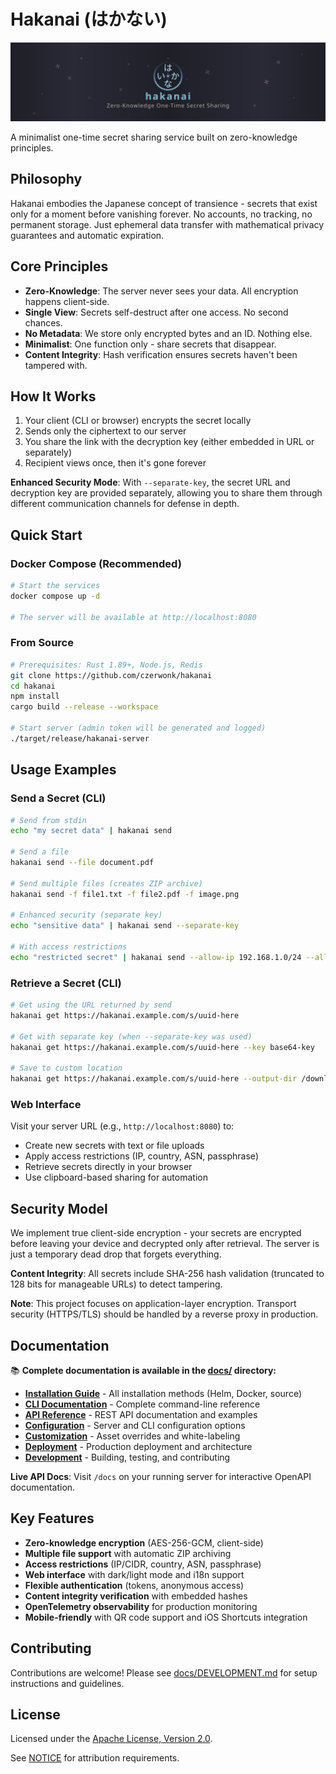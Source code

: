 # Hakanai (はかない)

![Banner](banner.svg)

A minimalist one-time secret sharing service built on zero-knowledge principles.

## Philosophy

Hakanai embodies the Japanese concept of transience - secrets that exist only for a moment before vanishing forever. No accounts, no tracking, no permanent storage. Just ephemeral data transfer with mathematical privacy guarantees and automatic expiration.

## Core Principles

- **Zero-Knowledge**: The server never sees your data. All encryption happens client-side.
- **Single View**: Secrets self-destruct after one access. No second chances.
- **No Metadata**: We store only encrypted bytes and an ID. Nothing else.
- **Minimalist**: One function only - share secrets that disappear.
- **Content Integrity**: Hash verification ensures secrets haven't been tampered with.

## How It Works

1. Your client (CLI or browser) encrypts the secret locally
2. Sends only the ciphertext to our server
3. You share the link with the decryption key (either embedded in URL or separately)
4. Recipient views once, then it's gone forever

**Enhanced Security Mode**: With `--separate-key`, the secret URL and decryption key are provided separately, allowing you to share them through different communication channels for defense in depth.

## Quick Start

### Docker Compose (Recommended)

```bash
# Start the services
docker compose up -d

# The server will be available at http://localhost:8080
```

### From Source

```bash
# Prerequisites: Rust 1.89+, Node.js, Redis
git clone https://github.com/czerwonk/hakanai
cd hakanai
npm install
cargo build --release --workspace

# Start server (admin token will be generated and logged)
./target/release/hakanai-server
```

## Usage Examples

### Send a Secret (CLI)

```bash
# Send from stdin
echo "my secret data" | hakanai send

# Send a file
hakanai send --file document.pdf

# Send multiple files (creates ZIP archive)
hakanai send -f file1.txt -f file2.pdf -f image.png

# Enhanced security (separate key)
echo "sensitive data" | hakanai send --separate-key

# With access restrictions
echo "restricted secret" | hakanai send --allow-ip 192.168.1.0/24 --allow-country US
```

### Retrieve a Secret (CLI)

```bash
# Get using the URL returned by send
hakanai get https://hakanai.example.com/s/uuid-here

# Get with separate key (when --separate-key was used)
hakanai get https://hakanai.example.com/s/uuid-here --key base64-key

# Save to custom location
hakanai get https://hakanai.example.com/s/uuid-here --output-dir /downloads/
```

### Web Interface

Visit your server URL (e.g., `http://localhost:8080`) to:
- Create new secrets with text or file uploads
- Apply access restrictions (IP, country, ASN, passphrase)
- Retrieve secrets directly in your browser
- Use clipboard-based sharing for automation

## Security Model

We implement true client-side encryption - your secrets are encrypted before leaving your device and decrypted only after retrieval. The server is just a temporary dead drop that forgets everything.

**Content Integrity**: All secrets include SHA-256 hash validation (truncated to 128 bits for manageable URLs) to detect tampering.

**Note**: This project focuses on application-layer encryption. Transport security (HTTPS/TLS) should be handled by a reverse proxy in production.

## Documentation

📚 **Complete documentation is available in the [docs/](docs/) directory:**

- **[Installation Guide](docs/INSTALLATION.md)** - All installation methods (Helm, Docker, source)
- **[CLI Documentation](docs/CLI.md)** - Complete command-line reference
- **[API Reference](docs/API.md)** - REST API documentation and examples
- **[Configuration](docs/CONFIGURATION.md)** - Server and CLI configuration options
- **[Customization](docs/CUSTOMIZATION.md)** - Asset overrides and white-labeling
- **[Deployment](docs/DEPLOYMENT.md)** - Production deployment and architecture
- **[Development](docs/DEVELOPMENT.md)** - Building, testing, and contributing

**Live API Docs**: Visit `/docs` on your running server for interactive OpenAPI documentation.

## Key Features

- **Zero-knowledge encryption** (AES-256-GCM, client-side)
- **Multiple file support** with automatic ZIP archiving
- **Access restrictions** (IP/CIDR, country, ASN, passphrase)
- **Web interface** with dark/light mode and i18n support
- **Flexible authentication** (tokens, anonymous access)
- **Content integrity verification** with embedded hashes
- **OpenTelemetry observability** for production monitoring
- **Mobile-friendly** with QR code support and iOS Shortcuts integration

## Contributing

Contributions are welcome! Please see [docs/DEVELOPMENT.md](docs/DEVELOPMENT.md) for setup instructions and guidelines.

## License

Licensed under the [Apache License, Version 2.0](LICENSE).

See [NOTICE](NOTICE) for attribution requirements.